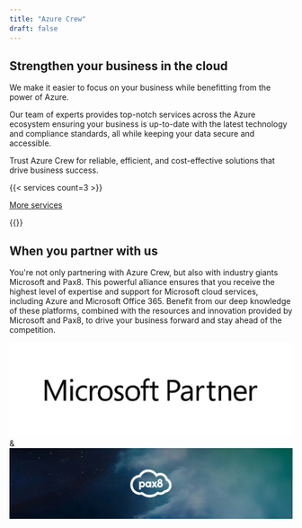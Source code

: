 ```yaml
---
title: "Azure Crew"
draft: false
---
```


<div class="container max-w-screen-lg p-5">
<h2>Strengthen your business in the cloud</h2>

We make it easier to focus on your business while benefitting from the power of Azure.

Our team of experts provides top-notch services across the Azure ecosystem ensuring your business is up-to-date with the latest technology and compliance standards, all while keeping your data secure and accessible.

Trust Azure Crew for reliable, efficient, and cost-effective solutions that drive business success.

{{< services count=3 >}}

<!-- More services button -->
<div class="flex justify-center p-10">
<a href="/services/">
    <div
    class="max-w-xs self-center mb-3 py-3 pl-14 pr-4 rounded-full border border-black bg-white text-black hover:bg-black hover:text-white flex flex-row items-center justify-center"
    >
    <span class="mr-8 pt-1 text-sm font-semibold">More services</span>
    <ion-icon name="chevron-forward-outline"></ion-icon>
    </div>
</a>
</div>
<!-- END More services button -->
</div>

<!-- need to break out of root container to create banner -->

{{<leaderbanner>}}

<!-- Partnering with us -->
<div class="container max-w-screen-lg p-5 mt-12">
<h2>When you partner with us</h2>

You're not only partnering with Azure Crew, but also with industry giants Microsoft and Pax8. This powerful alliance ensures that you receive the highest level of expertise and support for Microsoft cloud services, including Azure and Microsoft Office 365. Benefit from our deep knowledge of these platforms, combined with the resources and innovation provided by Microsoft and Pax8, to drive your business forward and stay ahead of the competition.

<div class="my-12 flex justify-around items-center">
      <img alt="microsoft partner logo" class="h-20 mr-5 rounded shadow-md" src="/img/microsoft-partner.jpg" />
      <span class="font-semibold text-2xl">&</span>
      <img alt="pax8 banner logo" class="h-20 mr-5 rounded shadow-md" src="/img/pax8.jpg" />
    </div>

</div>
<!-- END Partnering with us -->
